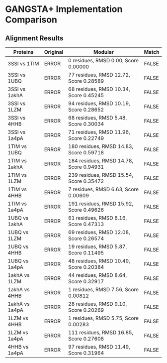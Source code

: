# GANGSTA+ Implementation Comparison

## Alignment Results

| Proteins | Original | Modular | Match |
|----------|----------|---------|-------|
| 3SSI vs 1TIM | ERROR | 0 residues, RMSD 0.00, Score 0.00000 | FALSE |
| 3SSI vs 1UBQ | ERROR | 77 residues, RMSD 12.72, Score 0.28589 | FALSE |
| 3SSI vs 1akhA | ERROR | 68 residues, RMSD 10.34, Score 0.45245 | FALSE |
| 3SSI vs 1LZM | ERROR | 94 residues, RMSD 10.19, Score 0.28652 | FALSE |
| 3SSI vs 4HHB | ERROR | 68 residues, RMSD 5.48, Score 0.30034 | FALSE |
| 3SSI vs 1a4pA | ERROR | 71 residues, RMSD 11.96, Score 0.22749 | FALSE |
| 1TIM vs 1UBQ | ERROR | 180 residues, RMSD 14.83, Score 0.59718 | FALSE |
| 1TIM vs 1akhA | ERROR | 184 residues, RMSD 14.78, Score 0.94931 | FALSE |
| 1TIM vs 1LZM | ERROR | 239 residues, RMSD 15.54, Score 0.35472 | FALSE |
| 1TIM vs 4HHB | ERROR | 7 residues, RMSD 6.63, Score 0.00609 | FALSE |
| 1TIM vs 1a4pA | ERROR | 191 residues, RMSD 15.92, Score 0.49626 | FALSE |
| 1UBQ vs 1akhA | ERROR | 61 residues, RMSD 8.16, Score 0.47313 | FALSE |
| 1UBQ vs 1LZM | ERROR | 69 residues, RMSD 12.08, Score 0.26574 | FALSE |
| 1UBQ vs 4HHB | ERROR | 19 residues, RMSD 5.87, Score 0.11495 | FALSE |
| 1UBQ vs 1a4pA | ERROR | 48 residues, RMSD 10.49, Score 0.20384 | FALSE |
| 1akhA vs 1LZM | ERROR | 44 residues, RMSD 8.64, Score 0.32917 | FALSE |
| 1akhA vs 4HHB | ERROR | 1 residues, RMSD 7.56, Score 0.00812 | FALSE |
| 1akhA vs 1a4pA | ERROR | 28 residues, RMSD 9.10, Score 0.20269 | FALSE |
| 1LZM vs 4HHB | ERROR | 1 residues, RMSD 5.75, Score 0.00283 | FALSE |
| 1LZM vs 1a4pA | ERROR | 111 residues, RMSD 16.85, Score 0.27608 | FALSE |
| 4HHB vs 1a4pA | ERROR | 97 residues, RMSD 11.49, Score 0.31964 | FALSE |
